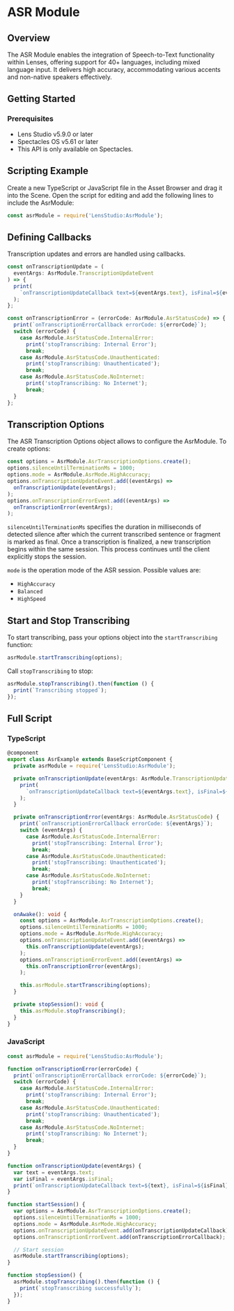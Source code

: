 # ASR Module

## Overview

The ASR Module enables the integration of Speech-to-Text functionality within Lenses, offering support for 40+ languages, including mixed language input. It delivers high accuracy, accommodating various accents and non-native speakers effectively.

## Getting Started

### Prerequisites

- Lens Studio v5.9.0 or later
- Spectacles OS v5.61 or later
- This API is only available on Spectacles.

## Scripting Example

Create a new TypeScript or JavaScript file in the Asset Browser and drag it into the Scene. Open the script for editing and add the following lines to include the AsrModule:

```javascript
const asrModule = require('LensStudio:AsrModule');
```

## Defining Callbacks

Transcription updates and errors are handled using callbacks.

```javascript
const onTranscriptionUpdate = (
  eventArgs: AsrModule.TranscriptionUpdateEvent
) => {
  print(
    `onTranscriptionUpdateCallback text=${eventArgs.text}, isFinal=${eventArgs.isFinal}`
  );
};

const onTranscriptionError = (errorCode: AsrModule.AsrStatusCode) => {
  print(`onTranscriptionErrorCallback errorCode: ${errorCode}`);
  switch (errorCode) {
    case AsrModule.AsrStatusCode.InternalError:
      print('stopTranscribing: Internal Error');
      break;
    case AsrModule.AsrStatusCode.Unauthenticated:
      print('stopTranscribing: Unauthenticated');
      break;
    case AsrModule.AsrStatusCode.NoInternet:
      print('stopTranscribing: No Internet');
      break;
  }
};
```

## Transcription Options

The ASR Transcription Options object allows to configure the AsrModule. To create options:

```javascript
const options = AsrModule.AsrTranscriptionOptions.create();
options.silenceUntilTerminationMs = 1000;
options.mode = AsrModule.AsrMode.HighAccuracy;
options.onTranscriptionUpdateEvent.add((eventArgs) =>
  onTranscriptionUpdate(eventArgs);
);
options.onTranscriptionErrorEvent.add((eventArgs) =>
  onTranscriptionError(eventArgs);
);
```

`silenceUntilTerminationMs` specifies the duration in milliseconds of detected silence after which the current transcribed sentence or fragment is marked as final. Once a transcription is finalized, a new transcription begins within the same session. This process continues until the client explicitly stops the session.

`mode` is the operation mode of the ASR session. Possible values are:

- `HighAccuracy`
- `Balanced`
- `HighSpeed`

## Start and Stop Transcribing

To start transcribing, pass your options object into the `startTranscribing` function:

```javascript
asrModule.startTranscribing(options);
```

Call `stopTranscribing` to stop:

```javascript
asrModule.stopTranscribing().then(function () {
  print(`Transcribing stopped`);
});
```

## Full Script

### TypeScript

```typescript
@component
export class AsrExample extends BaseScriptComponent {
  private asrModule = require('LensStudio:AsrModule');

  private onTranscriptionUpdate(eventArgs: AsrModule.TranscriptionUpdateEvent) {
    print(
      `onTranscriptionUpdateCallback text=${eventArgs.text}, isFinal=${eventArgs.isFinal}`
    );
  }

  private onTranscriptionError(eventArgs: AsrModule.AsrStatusCode) {
    print(`onTranscriptionErrorCallback errorCode: ${eventArgs}`);
    switch (eventArgs) {
      case AsrModule.AsrStatusCode.InternalError:
        print('stopTranscribing: Internal Error');
        break;
      case AsrModule.AsrStatusCode.Unauthenticated:
        print('stopTranscribing: Unauthenticated');
        break;
      case AsrModule.AsrStatusCode.NoInternet:
        print('stopTranscribing: No Internet');
        break;
    }
  }

  onAwake(): void {
    const options = AsrModule.AsrTranscriptionOptions.create();
    options.silenceUntilTerminationMs = 1000;
    options.mode = AsrModule.AsrMode.HighAccuracy;
    options.onTranscriptionUpdateEvent.add((eventArgs) =>
      this.onTranscriptionUpdate(eventArgs);
    );
    options.onTranscriptionErrorEvent.add((eventArgs) =>
      this.onTranscriptionError(eventArgs);
    );

    this.asrModule.startTranscribing(options);
  }

  private stopSession(): void {
    this.asrModule.stopTranscribing();
  }
}
```

### JavaScript

```javascript
const asrModule = require('LensStudio:AsrModule');

function onTranscriptionError(errorCode) {
  print(`onTranscriptionErrorCallback errorCode: ${errorCode}`);
  switch (errorCode) {
    case AsrModule.AsrStatusCode.InternalError:
      print('stopTranscribing: Internal Error');
      break;
    case AsrModule.AsrStatusCode.Unauthenticated:
      print('stopTranscribing: Unauthenticated');
      break;
    case AsrModule.AsrStatusCode.NoInternet:
      print('stopTranscribing: No Internet');
      break;
  }
}

function onTranscriptionUpdate(eventArgs) {
  var text = eventArgs.text;
  var isFinal = eventArgs.isFinal;
  print(`onTranscriptionUpdateCallback text=${text}, isFinal=${isFinal}`);
}

function startSession() {
  var options = AsrModule.AsrTranscriptionOptions.create();
  options.silenceUntilTerminationMs = 1000;
  options.mode = AsrModule.AsrMode.HighAccuracy;
  options.onTranscriptionUpdateEvent.add(onTranscriptionUpdateCallback);
  options.onTranscriptionErrorEvent.add(onTranscriptionErrorCallback);

  // Start session
  asrModule.startTranscribing(options);
}

function stopSession() {
  asrModule.stopTranscribing().then(function () {
    print(`stopTranscribing successfully`);
  });
}
``` 